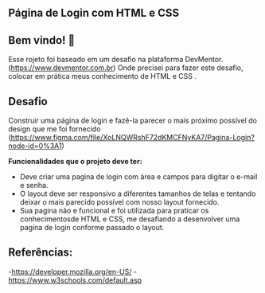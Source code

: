 ## Página de Login com HTML e CSS

## Bem vindo! 👋

Esse rojeto foi baseado em um desafio na plataforma DevMentor.
(https://www.devmentor.com.br)
Onde precisei para fazer este desafio, colocar em prática meus conhecimento de HTML e CSS .

## Desafio

Construir uma página de login e fazê-la parecer o mais próximo possível do design que me foi fornecido (https://www.figma.com/file/XoLNQWRshF72dKMCFNyKA7/Pagina-Login?node-id=0%3A1)


**Funcionalidades que o projeto deve ter:**

- Deve criar uma pagina de login com área e campos para digitar o e-mail e senha.
- O layout deve ser responsivo a diferentes tamanhos de telas e tentando deixar o mais parecido possível com nosso layout fornecido.
- Sua pagina não e funcional e foi utilizada para praticar os conhecimentosde HTML e CSS, me desafiando a desenvolver uma pagina de login conforme passado o layout.

## Referências:
-https://developer.mozilla.org/en-US/
-https://www.w3schools.com/default.asp